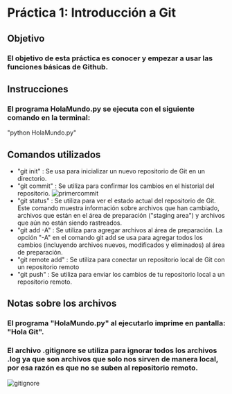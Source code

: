 # Práctica 1: Introducción a Git
## Objetivo
### El objetivo de esta práctica es conocer y empezar a usar las funciones básicas de Github.

## Instrucciones
### El programa HolaMundo.py se ejecuta con el siguiente comando en la terminal:
"python HolaMundo.py"

## Comandos utilizados
- "git init" :  Se usa para inicializar un nuevo repositorio de Git en un directorio.
- "git commit" : Se utiliza para confirmar los cambios en el historial del repositorio.
 ![primercommit](https://github.com/user-attachments/assets/5440d018-d3d6-4ec3-a44c-f93d0e2fce80)
- "git status" : Se utiliza para ver el estado actual del repositorio de Git. Este comando muestra información sobre archivos que han cambiado, archivos que están en el área de preparación ("staging area") y archivos que aún no están siendo rastreados.
- "git add -A" : Se utiliza para agregar archivos al área de preparación. La opción "-A" en el comando git add se usa para agregar todos los cambios (incluyendo archivos nuevos, modificados y eliminados) al área de preparación. 
- "git remote add" :  Se utiliza para conectar un repositorio local de Git con un repositorio remoto
- "git push" : Se utiliza para enviar los cambios de tu repositorio local a un repositorio remoto.

## Notas sobre los archivos
### El programa "HolaMundo.py" al ejecutarlo imprime en pantalla: "Hola Git".
### El archivo .gitignore se utiliza para ignorar todos los archivos .log ya que son archivos que solo nos sirven de manera local, por esa razón es que no se suben al repositorio remoto.
![gitignore](https://github.com/user-attachments/assets/b424cac5-b1f5-4512-86ad-46968500fbad)


